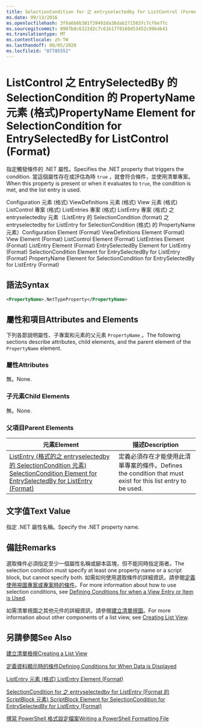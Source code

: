 ```yaml
---
title: SelectionCondition for 之 entryselectedby for ListControl (Format 的 PropertyName 元素) |Microsoft Docs
ms.date: 09/13/2016
ms.openlocfilehash: 3f0a6b6b381f39492da36dab271503fc7cf6e7fc
ms.sourcegitcommit: 0907b8c6322d2c7c61b17f8168d53452c8964b41
ms.translationtype: MT
ms.contentlocale: zh-TW
ms.lasthandoff: 08/05/2020
ms.locfileid: "87785552"
---
```

# <a name="propertyname-element-for-selectioncondition-for-entryselectedby-for-listcontrol-format"></a><span data-ttu-id="ea1ee-102">ListControl 之 EntrySelectedBy 的 SelectionCondition 的 PropertyName 元素 (格式)</span><span class="sxs-lookup"><span data-stu-id="ea1ee-102">PropertyName Element for SelectionCondition for EntrySelectedBy for ListControl (Format)</span></span>

<span data-ttu-id="ea1ee-103">指定觸發條件的 .NET 屬性。</span><span class="sxs-lookup"><span data-stu-id="ea1ee-103">Specifies the .NET property that triggers the condition.</span></span> <span data-ttu-id="ea1ee-104">當這個屬性存在或評估為時 `true` ，就會符合條件，並使用清單專案。</span><span class="sxs-lookup"><span data-stu-id="ea1ee-104">When this property is present or when it evaluates to `true`, the condition is met, and the list entry is used.</span></span>

<span data-ttu-id="ea1ee-105">Configuration 元素 (格式) ViewDefinitions 元素 (格式) View 元素 (格式) ListControl 專案 (格式) ListEntries 專案 (格式) ListEntry 專案 (格式) 之 entryselectedby 元素（ListEntry 的 SelectionCondition (format) 之 entryselectedby for ListEntry for SelectionCondition (格式) 的 PropertyName 元素）</span><span class="sxs-lookup"><span data-stu-id="ea1ee-105">Configuration Element (Format) ViewDefinitions Element (Format) View Element (Format) ListControl Element (Format) ListEntries Element (Format) ListEntry Element (Format) EntrySelectedBy Element for ListEntry (Format) SelectionCondition Element for EntrySelectedBy for ListEntry (Format) PropertyName Element for SelectionCondition for EntrySelectedBy for ListEntry (Format)</span></span>

## <a name="syntax"></a><span data-ttu-id="ea1ee-106">語法</span><span class="sxs-lookup"><span data-stu-id="ea1ee-106">Syntax</span></span>

```xml
<PropertyName>.NetTypeProperty</PropertyName>
```

## <a name="attributes-and-elements"></a><span data-ttu-id="ea1ee-107">屬性和項目</span><span class="sxs-lookup"><span data-stu-id="ea1ee-107">Attributes and Elements</span></span>

<span data-ttu-id="ea1ee-108">下列各節說明屬性、子專案和元素的父元素 `PropertyName` 。</span><span class="sxs-lookup"><span data-stu-id="ea1ee-108">The following sections describe attributes, child elements, and the parent element of the `PropertyName` element.</span></span>

### <a name="attributes"></a><span data-ttu-id="ea1ee-109">屬性</span><span class="sxs-lookup"><span data-stu-id="ea1ee-109">Attributes</span></span>

<span data-ttu-id="ea1ee-110">無。</span><span class="sxs-lookup"><span data-stu-id="ea1ee-110">None.</span></span>

### <a name="child-elements"></a><span data-ttu-id="ea1ee-111">子元素</span><span class="sxs-lookup"><span data-stu-id="ea1ee-111">Child Elements</span></span>

<span data-ttu-id="ea1ee-112">無。</span><span class="sxs-lookup"><span data-stu-id="ea1ee-112">None.</span></span>

### <a name="parent-elements"></a><span data-ttu-id="ea1ee-113">父項目</span><span class="sxs-lookup"><span data-stu-id="ea1ee-113">Parent Elements</span></span>

|<span data-ttu-id="ea1ee-114">元素</span><span class="sxs-lookup"><span data-stu-id="ea1ee-114">Element</span></span>|<span data-ttu-id="ea1ee-115">描述</span><span class="sxs-lookup"><span data-stu-id="ea1ee-115">Description</span></span>|
|-------------|-----------------|
|[<span data-ttu-id="ea1ee-116">ListEntry (格式的之 entryselectedby 的 SelectionCondition 元素) </span><span class="sxs-lookup"><span data-stu-id="ea1ee-116">SelectionCondition Element for EntrySelectedBy for ListEntry (Format)</span></span>](./selectioncondition-element-for-entryselectedby-for-listcontrol-format.md)|<span data-ttu-id="ea1ee-117">定義必須存在才能使用此清單專案的條件。</span><span class="sxs-lookup"><span data-stu-id="ea1ee-117">Defines the condition that must exist for this list entry to be used.</span></span>|

## <a name="text-value"></a><span data-ttu-id="ea1ee-118">文字值</span><span class="sxs-lookup"><span data-stu-id="ea1ee-118">Text Value</span></span>

<span data-ttu-id="ea1ee-119">指定 .NET 屬性名稱。</span><span class="sxs-lookup"><span data-stu-id="ea1ee-119">Specify the .NET property name.</span></span>

## <a name="remarks"></a><span data-ttu-id="ea1ee-120">備註</span><span class="sxs-lookup"><span data-stu-id="ea1ee-120">Remarks</span></span>

<span data-ttu-id="ea1ee-121">選取條件必須指定至少一個屬性名稱或腳本區塊，但不能同時指定兩者。</span><span class="sxs-lookup"><span data-stu-id="ea1ee-121">The selection condition must specify at least one property name or a script block, but cannot specify both.</span></span> <span data-ttu-id="ea1ee-122">如需如何使用選取條件的詳細資訊，請參閱[定義使用視圖專案或專案時的條件](./defining-conditions-for-displaying-data.md)。</span><span class="sxs-lookup"><span data-stu-id="ea1ee-122">For more information about how to use selection conditions, see [Defining Conditions for when a View Entry or Item is Used](./defining-conditions-for-displaying-data.md).</span></span>

<span data-ttu-id="ea1ee-123">如需清單視圖之其他元件的詳細資訊，請參閱[建立清單視圖](./creating-a-list-view.md)。</span><span class="sxs-lookup"><span data-stu-id="ea1ee-123">For more information about other components of a list view, see [Creating List View](./creating-a-list-view.md).</span></span>

## <a name="see-also"></a><span data-ttu-id="ea1ee-124">另請參閱</span><span class="sxs-lookup"><span data-stu-id="ea1ee-124">See Also</span></span>

[<span data-ttu-id="ea1ee-125">建立清單檢視</span><span class="sxs-lookup"><span data-stu-id="ea1ee-125">Creating a List View</span></span>](./creating-a-list-view.md)

[<span data-ttu-id="ea1ee-126">定義資料顯示時的條件</span><span class="sxs-lookup"><span data-stu-id="ea1ee-126">Defining Conditions for When Data is Displayed</span></span>](./defining-conditions-for-displaying-data.md)

[<span data-ttu-id="ea1ee-127">ListEntry 元素 (格式) </span><span class="sxs-lookup"><span data-stu-id="ea1ee-127">ListEntry Element (Format)</span></span>](./listentry-element-for-listcontrol-format.md)

[<span data-ttu-id="ea1ee-128">SelectionCondition for 之 entryselectedby for ListEntry (Format 的 ScriptBlock 元素) </span><span class="sxs-lookup"><span data-stu-id="ea1ee-128">ScriptBlock Element for SelectionCondition for EntrySelectedBy for ListEntry (Format)</span></span>](./scriptblock-element-for-selectioncondition-for-entryselectedby-for-listcontrol-format.md)

[<span data-ttu-id="ea1ee-129">撰寫 PowerShell 格式設定檔案</span><span class="sxs-lookup"><span data-stu-id="ea1ee-129">Writing a PowerShell Formatting File</span></span>](./writing-a-powershell-formatting-file.md)
